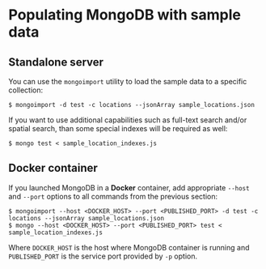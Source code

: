 # Populating MongoDB with sample data #

## Standalone server

You can use the `mongoimport` utility to load the sample data to a specific collection:

    $ mongoimport -d test -c locations --jsonArray sample_locations.json

If you want to use additional capabilities such as full-text search and/or spatial search, than some special indexes will be required as well:

    $ mongo test < sample_location_indexes.js

## Docker container

If you launched MongoDB in a **Docker** container, add appropriate `--host` and `--port` options to all commands from
the previous section:

    $ mongoimport --host <DOCKER_HOST> --port <PUBLISHED_PORT> -d test -c locations --jsonArray sample_locations.json
    $ mongo --host <DOCKER_HOST> --port <PUBLISHED_PORT> test < sample_location_indexes.js

Where `DOCKER_HOST` is the host where MongoDB container is running and `PUBLISHED_PORT` is the service port provided by `-p` option.